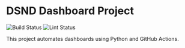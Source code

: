 # DSND Dashboard Project

<p align="left">
  <img src="https://github.com/jaishree0904/dsnd-dashboard-project/actions/workflows/tests.yml/badge.svg" alt="Build Status">
  <img src="https://github.com/jaishree0904/dsnd-dashboard-project/actions/workflows/lint.yml/badge.svg" alt="Lint Status">
</p>

This project automates dashboards using Python and GitHub Actions.
